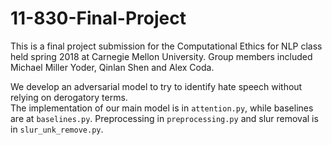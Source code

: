# 11-830-Final-Project

This is a final project submission for the Computational Ethics for NLP class held spring 2018 at Carnegie Mellon University. Group members included Michael Miller Yoder, Qinlan Shen and Alex Coda.

We develop an adversarial model to try to identify hate speech without relying on derogatory terms.  
The implementation of our main model is in `attention.py`, while baselines are at `baselines.py`.
Preprocessing in `preprocessing.py` and slur removal is in `slur_unk_remove.py`.
